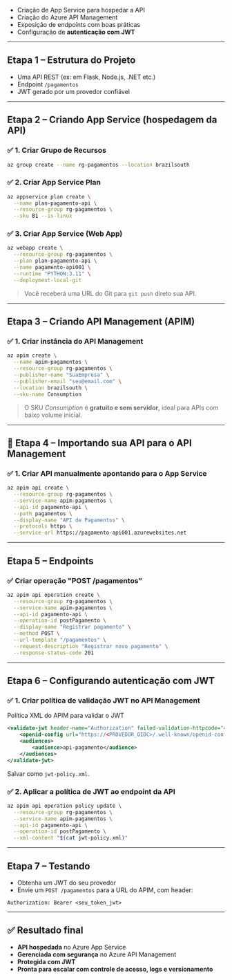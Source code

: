 * Criação de App Service para hospedar a API
* Criação do Azure API Management
* Exposição de endpoints com boas práticas
* Configuração de **autenticação com JWT**

---

##  Etapa 1 – Estrutura do Projeto

* Uma API REST (ex: em Flask, Node.js, .NET etc.)
* Endpoint `/pagamentos`
* JWT gerado por um provedor confiável

---

##  Etapa 2 – Criando App Service (hospedagem da API)

### ✅ 1. Criar Grupo de Recursos

```bash
az group create --name rg-pagamentos --location brazilsouth
```

### ✅ 2. Criar App Service Plan

```bash
az appservice plan create \
  --name plan-pagamento-api \
  --resource-group rg-pagamentos \
  --sku B1 --is-linux
```

### ✅ 3. Criar App Service (Web App)

```bash
az webapp create \
  --resource-group rg-pagamentos \
  --plan plan-pagamento-api \
  --name pagamento-api001 \
  --runtime "PYTHON:3.11" \
  --deployment-local-git
```

> Você receberá uma URL do Git para `git push` direto sua API.

---

## Etapa 3 – Criando API Management (APIM)

### ✅ 1. Criar instância do API Management

```bash
az apim create \
  --name apim-pagamentos \
  --resource-group rg-pagamentos \
  --publisher-name "SuaEmpresa" \
  --publisher-email "seu@email.com" \
  --location brazilsouth \
  --sku-name Consumption
```

> O SKU *Consumption* é **gratuito e sem servidor**, ideal para APIs com baixo volume inicial.

---

## 🔄 Etapa 4 – Importando sua API para o API Management

### ✅ 1. Criar API manualmente apontando para o App Service

```bash
az apim api create \
  --resource-group rg-pagamentos \
  --service-name apim-pagamentos \
  --api-id pagamento-api \
  --path pagamentos \
  --display-name "API de Pagamentos" \
  --protocols https \
  --service-url https://pagamento-api001.azurewebsites.net
```

---

## Etapa 5 – Endpoints

### ✅ Criar operação "POST /pagamentos"

```bash
az apim api operation create \
  --resource-group rg-pagamentos \
  --service-name apim-pagamentos \
  --api-id pagamento-api \
  --operation-id postPagamento \
  --display-name "Registrar pagamento" \
  --method POST \
  --url-template "/pagamentos" \
  --request-description "Registrar novo pagamento" \
  --response-status-code 201
```

---

##  Etapa 6 – Configurando autenticação com JWT

### ✅ 1. Criar política de validação JWT no API Management

Política XML do APIM para validar o JWT

```xml
<validate-jwt header-name="Authorization" failed-validation-httpcode="401" failed-validation-error-message="Token inválido">
    <openid-config url="https://<PROVEDOR_OIDC>/.well-known/openid-configuration" />
    <audiences>
        <audience>api-pagamento</audience>
    </audiences>
</validate-jwt>
```

Salvar como `jwt-policy.xml`.

### ✅ 2. Aplicar a política de JWT ao endpoint da API

```bash
az apim api operation policy update \
  --resource-group rg-pagamentos \
  --service-name apim-pagamentos \
  --api-id pagamento-api \
  --operation-id postPagamento \
  --xml-content "$(cat jwt-policy.xml)"
```

---

## Etapa 7 – Testando

* Obtenha um JWT do seu provedor
* Envie um `POST /pagamentos` para a URL do APIM, com header:

```http
Authorization: Bearer <seu_token_jwt>
```

---

## ✅ Resultado final

* **API hospedada** no Azure App Service
* **Gerenciada com segurança** no Azure API Management
* **Protegida com JWT**
* **Pronta para escalar com controle de acesso, logs e versionamento**

